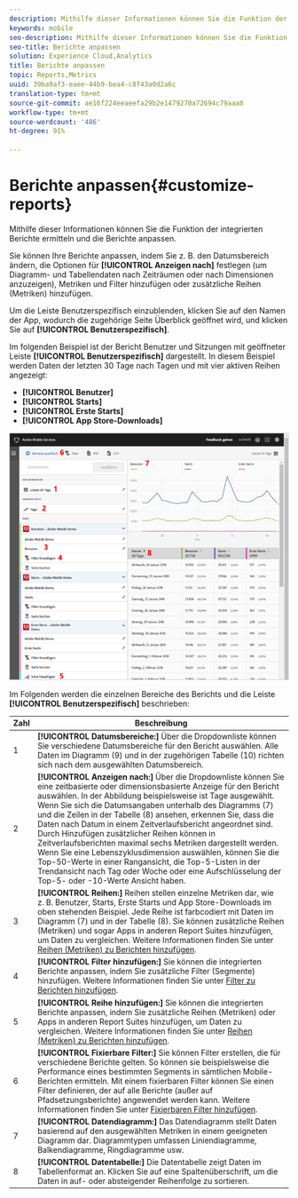 ```yaml
---
description: Mithilfe dieser Informationen können Sie die Funktion der integrierten Berichte ermitteln und die Berichte anpassen.
keywords: mobile
seo-description: Mithilfe dieser Informationen können Sie die Funktion der integrierten Berichte ermitteln und die Berichte anpassen.
seo-title: Berichte anpassen
solution: Experience Cloud,Analytics
title: Berichte anpassen
topic: Reports,Metrics
uuid: 39ba9af3-eaee-44b9-bea4-c8f43a0d2a6c
translation-type: tm+mt
source-git-commit: ae16f224eeaeefa29b2e1479270a72694c79aaa0
workflow-type: tm+mt
source-wordcount: '486'
ht-degree: 91%

---
```



# Berichte anpassen{#customize-reports}

Mithilfe dieser Informationen können Sie die Funktion der integrierten Berichte ermitteln und die Berichte anpassen.

Sie können Ihre Berichte anpassen, indem Sie z. B. den Datumsbereich ändern, die Optionen für **[!UICONTROL Anzeigen nach]** festlegen (um Diagramm- und Tabellendaten nach Zeiträumen oder nach Dimensionen anzuzeigen), Metriken und Filter hinzufügen oder zusätzliche Reihen (Metriken) hinzufügen.

Um die Leiste Benutzerspezifisch einzublenden, klicken Sie auf den Namen der App, wodurch die zugehörige Seite Überblick geöffnet wird, und klicken Sie auf **[!UICONTROL Benutzerspezifisch]**.

Im folgenden Beispiel ist der Bericht Benutzer und Sitzungen mit geöffneter Leiste **[!UICONTROL Benutzerspezifisch]** dargestellt. In diesem Beispiel werden Daten der letzten 30 Tage nach Tagen und mit vier aktiven Reihen angezeigt:

* **[!UICONTROL Benutzer]**
* **[!UICONTROL Starts]**
* **[!UICONTROL Erste Starts]**
* **[!UICONTROL App Store-Downloads]**

![](assets/reports.png)

Im Folgenden werden die einzelnen Bereiche des Berichts und die Leiste **[!UICONTROL Benutzerspezifisch]** beschrieben:

| Zahl | Beschreibung |
|--- |--- |
| 1 | **[!UICONTROL Datumsbereiche:]** Über die Dropdownliste können Sie verschiedene Datumsbereiche für den Bericht auswählen. Alle Daten im Diagramm (9) und in der zugehörigen Tabelle (10) richten sich nach dem ausgewählten Datumsbereich. |
| 2 | **[!UICONTROL Anzeigen nach:]** Über die Dropdownliste können Sie eine zeitbasierte oder dimensionsbasierte Anzeige für den Bericht auswählen.  In der Abbildung beispielsweise ist Tage ausgewählt. Wenn Sie sich die Datumsangaben unterhalb des Diagramms (7) und die Zeilen in der Tabelle (8) ansehen, erkennen Sie, dass die Daten nach Datum in einem Zeitverlaufsbericht angeordnet sind. Durch Hinzufügen zusätzlicher Reihen können in Zeitverlaufsberichten maximal sechs Metriken dargestellt werden.  Wenn Sie eine Lebenszyklusdimension auswählen, können Sie die Top-50-Werte in einer Rangansicht, die Top-5-Listen in der Trendansicht nach Tag oder Woche oder eine Aufschlüsselung der Top-5- oder -10-Werte Ansicht haben. |
| 3 | **[!UICONTROL Reihen:]** Reihen stellen einzelne Metriken dar, wie z. B. Benutzer, Starts, Erste Starts und App Store-Downloads im oben stehenden Beispiel. Jede Reihe ist farbcodiert mit Daten im Diagramm (7) und in der Tabelle (8).  Sie können zusätzliche Reihen (Metriken) und sogar Apps in anderen Report Suites hinzufügen, um Daten zu vergleichen.  Weitere Informationen finden Sie unter [Reihen (Metriken) zu Berichten hinzufügen](/help/using/usage/reports-customize/t-reports-series.md). |
| 4 | **[!UICONTROL Filter hinzufügen:]** Sie können die integrierten Berichte anpassen, indem Sie zusätzliche Filter (Segmente) hinzufügen.  Weitere Informationen finden Sie unter [Filter zu Berichten hinzufügen](/help/using/usage/reports-customize/t-reports-customize.md). |
| 5 | **[!UICONTROL Reihe hinzufügen:]** Sie können die integrierten Berichte anpassen, indem Sie zusätzliche Reihen (Metriken) oder Apps in anderen Report Suites hinzufügen, um Daten zu vergleichen.  Weitere Informationen finden Sie unter [Reihen (Metriken) zu Berichten hinzufügen](/help/using/usage/reports-customize/t-reports-series.md). |
| 6 | **[!UICONTROL Fixierbare Filter:]** Sie können Filter erstellen, die für verschiedene Berichte gelten. So können sie beispielsweise die Performance eines bestimmten Segments in sämtlichen Mobile-Berichten ermitteln. Mit einem fixierbaren Filter können Sie einen Filter definieren, der auf alle Berichte (außer auf Pfadsetzungsberichte) angewendet werden kann.  Weitere Informationen finden Sie unter [Fixierbaren Filter hinzufügen](/help/using/usage/reports-customize/t-sticky-filter.md). |
| 7 | **[!UICONTROL Datendiagramm:]** Das Datendiagramm stellt Daten basierend auf den ausgewählten Metriken in einem geeigneten Diagramm dar. Diagrammtypen umfassen Liniendiagramme, Balkendiagramme, Ringdiagramme usw. |
| 8 | **[!UICONTROL Datentabelle:]** Die Datentabelle zeigt Daten im Tabellenformat an. Klicken Sie auf eine Spaltenüberschrift, um die Daten in auf- oder absteigender Reihenfolge zu sortieren. |


